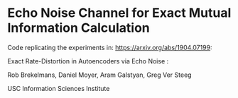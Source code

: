 # Echo Noise Channel for Exact Mutual Information Calculation

Code replicating the experiments in: https://arxiv.org/abs/1904.07199: 

Exact Rate-Distortion in Autoencoders via Echo Noise : 

Rob Brekelmans, Daniel Moyer, Aram Galstyan, Greg Ver Steeg

USC Information Sciences Institute

